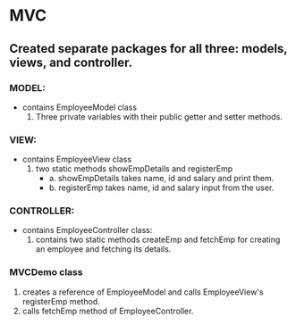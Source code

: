 # MVC

## Created separate packages for all three: models, views, and controller.

### MODEL:
  - contains EmployeeModel class
    1. Three private variables with their public getter and setter methods.

### VIEW:
  - contains EmployeeView class
    1. two static methods showEmpDetails and registerEmp
       - a. showEmpDetails takes name, id and salary and print them.
       - b. registerEmp takes name, id and salary input from the user.
     
### CONTROLLER:
  - contains EmployeeController class:
    1. contains two static methods createEmp and fetchEmp for creating an employee and fetching its details.
    
 ### MVCDemo class
  1. creates a reference of EmployeeModel and calls EmployeeView's registerEmp method.
  2. calls fetchEmp method of EmployeeController.
